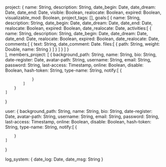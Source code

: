 project: {
	name: String,
	description: String,
	date_begin: Date,
	date_dream:	Date,
	date_end: Date,
	visible: Boolean,
	realocate: Boolean,
	expired: Boolean,
	visualizable_mod: Boolean,
	project_tags: [],
	goals:[
		{
			name: String,
			description: String,
			date_begin: Date,
			date_dream:	Date,
			date_end: Date,
			realocate: Boolean,
			expired: Boolean,
			date_realocate: Date,
			activities:[
				{
					name: String,
					description: String,
					date_begin: Date,
					date_dream:	Date,
					date_end: Date,
					realocate: Boolean,
					expired: Boolean,
					date_realocate: Date,
					comments:[
						{
							text: String,
							date_comment: Date.
							files:[
								{
									path: String,
									weight: Double,
									name: String
								}
							]
						}
					]
				}
			]
		}	
	],
	members_project: [
		{
			background_path: String,
			name: String,
			bio: String,
			date-register: Date,
			avatar-path: String,
			username: String,
			email: String,
			password: String,
			last-access: Timestamp,
			online: Boolean,
			disable: Boolean,
			hash-token: String,
			type-name: String,
			notify:[
				{

				}
			]
		}
	]

}

user: {
	background_path: String,
	name: String,
	bio: String,
	date-register: Date,
	avatar-path: String,
	username: String,
	email: String,
	password: String,
	last-access: Timestamp,
	online: Boolean,
	disable: Boolean,
	hash-token: String,
	type-name: String,
	notify:[
		{

		}
	]
}

log_system: {
	date_log: Date,
	date_msg: String
}